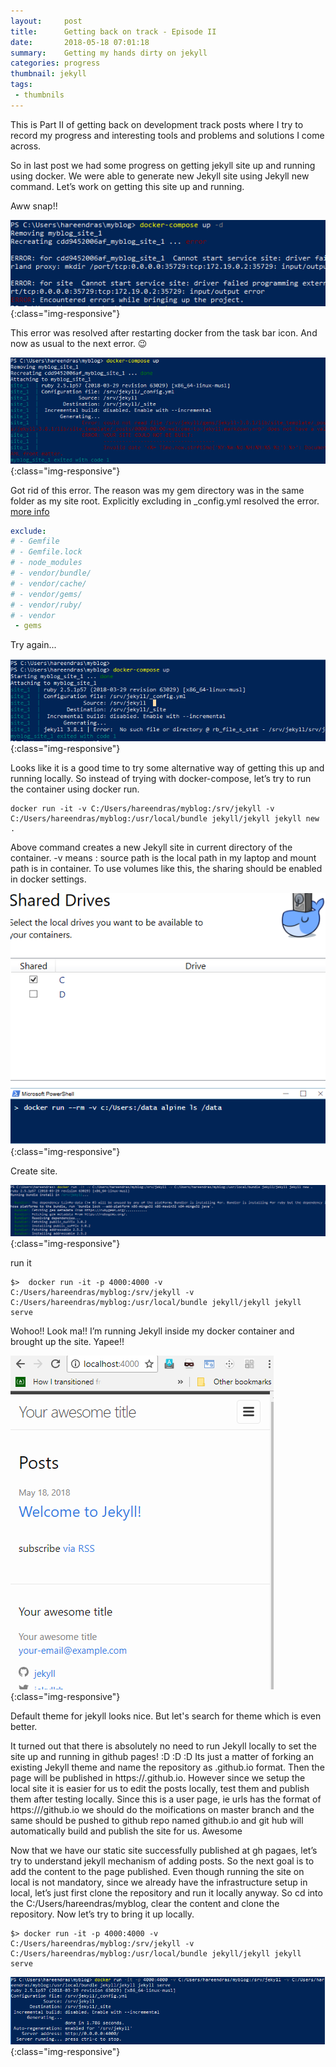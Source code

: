 ```yaml
---
layout:     post
title:      Getting back on track - Episode II
date:       2018-05-18 07:01:18
summary:    Getting my hands dirty on jekyll
categories: progress
thumbnail: jekyll
tags:
 - thumbnils 
---
```


This is Part II of getting back on development track posts where I try to record my progress and interesting tools and problems and solutions I come across.

So in last post we had some progress on getting jekyll site up and running using docker. We were able to generate new Jekyll site using Jekyll new command. Let’s work on getting this site up and running.


Aww snap!!

![ImgList](/assets/img/2018-05-18/docker_compose_err.png){:class="img-responsive"}

This error was resolved after restarting docker from the task bar icon. And now as usual to the next error. 😉

![ImgList](/assets/img/2018-05-18/docker_compose_err2.png){:class="img-responsive"}

Got rid of this error. The reason was my gem directory was in the same folder as my site root. Explicitly excluding in _config.yml resolved the error. [more info](http://talk.jekyllrb.com/t/invalid-date-error-using-bundle-exec-jekyll-serve-vendor-not-working/538/3)
```yml
exclude:
# - Gemfile
# - Gemfile.lock
# - node_modules
# - vendor/bundle/
# - vendor/cache/
# - vendor/gems/
# - vendor/ruby/
# - vendor
 - gems

```

Try again...

![ImgList](/assets/img/2018-05-18/docker_err2.png){:class="img-responsive"}

Looks like it is a good time to try some alternative way of getting this up and running locally. So instead of trying with docker-compose, let’s try to run the container using docker run.
```terminal
docker run -it -v C:/Users/hareendras/myblog:/srv/jekyll -v C:/Users/hareendras/myblog:/usr/local/bundle jekyll/jekyll jekyll new .
```
Above command creates a new Jekyll site in current directory of the container.  -v means <sourcepath in my c drive>:<destination path in container> source path is the local path in my laptop and mount path is in container. To use volumes like this, the sharing should be enabled in docker settings.

![ImgList](/assets/img/2018-05-18/docker_share.png){:class="img-responsive"}

Create site.

![ImgList](/assets/img/2018-05-18/create.png){:class="img-responsive"}

run it

```terminal
$>  docker run -it -p 4000:4000 -v C:/Users/hareendras/myblog:/srv/jekyll -v C:/Users/hareendras/myblog:/usr/local/bundle jekyll/jekyll jekyll serve
```
Wohoo!! Look ma!! I’m running Jekyll inside my docker container and brought up the site. Yapee!!

![ImgList](/assets/img/2018-05-18/success.png){:class="img-responsive"}

Default theme for jekyll looks nice. But let's search for theme which is even better.

It turned out that there is absolutely no need to run Jekyll locally to set the site up and running in github pages! :D :D :D Its just a matter of forking an existing Jekyll theme and name the repository as <username>.github.io format. Then the page will be published in https://<username>.github.io. However since we setup the local site it is easier for us to edit the posts locally, test them and publish them after testing locally. Since this is a user page, ie urls has the format of https://<username>/github.io we should do the moifications on master branch and the same should be pushed to github repo named <username>github.io and git hub will automatically build and publish the site for us. Awesome

Now that we have our static site successfully published at gh pagaes, let’s try to understand jekyll mechanism of adding posts. So the next goal is to add the content to the page published.
Even though running the site on local is not mandatory, since we already have the infrastructure setup in local, let’s just first clone the repository and run it locally anyway.
So cd into the C:/Users/hareendras/myblog, clear the content and clone the repository. Now let’s try to bring it up locally.

```terminal
$> docker run -it -p 4000:4000 -v C:/Users/hareendras/myblog:/srv/jekyll -v C:/Users/hareendras/myblog:/usr/local/bundle jekyll/jekyll jekyll serve
```
![ImgList](/assets/img/2018-05-18/docker_run.png){:class="img-responsive"}
